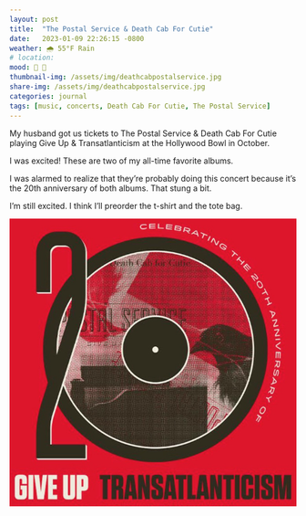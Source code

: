 ```yaml
---
layout: post
title:  "The Postal Service & Death Cab For Cutie"
date:   2023-01-09 22:26:15 -0800
weather: 🌧️ 55°F Rain
# location: 
mood: 🥰 🤩
thumbnail-img: /assets/img/deathcabpostalservice.jpg
share-img: /assets/img/deathcabpostalservice.jpg
categories: journal
tags: [music, concerts, Death Cab For Cutie, The Postal Service]
---
```

My husband got us tickets to The Postal Service & Death Cab For Cutie playing Give Up & Transatlanticism at the Hollywood Bowl in October.

I was excited! These are two of my all-time favorite albums. 

I was alarmed to realize that they’re probably doing this concert because it’s the 20th anniversary of both albums. That stung a bit.

I’m still excited. I think I’ll preorder the t-shirt and the tote bag.

![Death Cab and The Postal Service 20th Anniversary Poster Art](/assets/img/deathcabpostalservice.jpg)